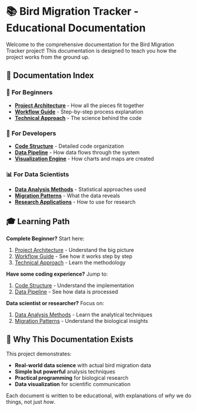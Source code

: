 # 📚 Bird Migration Tracker - Educational Documentation

Welcome to the comprehensive documentation for the Bird Migration Tracker project! This documentation is designed to teach you how the project works from the ground up.

## 📖 Documentation Index

### 🎯 **For Beginners**
- **[Project Architecture](project_architecture.md)** - How all the pieces fit together
- **[Workflow Guide](workflow_guide.md)** - Step-by-step process explanation
- **[Technical Approach](technical_approach.md)** - The science behind the code

### 🔧 **For Developers**
- **[Code Structure](code_structure.md)** - Detailed code organization
- **[Data Pipeline](data_pipeline.md)** - How data flows through the system
- **[Visualization Engine](visualization_engine.md)** - How charts and maps are created

### 📊 **For Data Scientists**
- **[Data Analysis Methods](data_analysis.md)** - Statistical approaches used
- **[Migration Patterns](migration_patterns.md)** - What the data reveals
- **[Research Applications](research_applications.md)** - How to use for research

## 🎓 Learning Path

**Complete Beginner?** Start here:
1. [Project Architecture](project_architecture.md) - Understand the big picture
2. [Workflow Guide](workflow_guide.md) - See how it works step by step
3. [Technical Approach](technical_approach.md) - Learn the methodology

**Have some coding experience?** Jump to:
1. [Code Structure](code_structure.md) - Understand the implementation
2. [Data Pipeline](data_pipeline.md) - See how data is processed

**Data scientist or researcher?** Focus on:
1. [Data Analysis Methods](data_analysis.md) - Learn the analytical techniques
2. [Migration Patterns](migration_patterns.md) - Understand the biological insights

## 🌟 Why This Documentation Exists

This project demonstrates:
- **Real-world data science** with actual bird migration data
- **Simple but powerful** analysis techniques
- **Practical programming** for biological research
- **Data visualization** for scientific communication

Each document is written to be educational, with explanations of *why* we do things, not just *how*.
